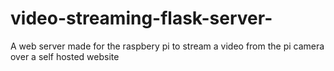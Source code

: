 # video-streaming-flask-server-
A web server made for the raspbery pi to stream a video from the pi camera over a self hosted website
